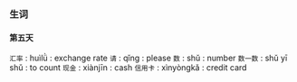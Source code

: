 ### 生词

#### 第五天

`汇率` : huìlǜ : exchange rate
`请` : qǐng : please
`数` : shǔ : number
`数一数` : shǔ yī shǔ : to count
`现金` : xiànjīn : cash
`信用卡` : xìnyòngkǎ : credit card
